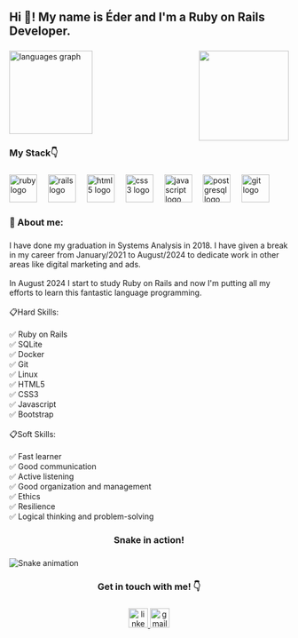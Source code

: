 <h2 align="left">Hi 👋! My name is Éder and I'm a Ruby on Rails Developer.</h2>

###

<img align="right" height="162" src="https://i.giphy.com/media/v1.Y2lkPTc5MGI3NjExZXRkem96em5idXl5c3MycXk3czZieTN6cDQ3ZGh2MWE1ZXdsd2ZveSZlcD12MV9pbnRlcm5hbF9naWZfYnlfaWQmY3Q9Zw/keTwQbbQwlNM2RNJsW/giphy.gif"  />

###

<div align="left">
  <img src="https://github-readme-stats.vercel.app/api/top-langs?username=edercirino&locale=en&hide_title=false&layout=compact&card_width=320&langs_count=5&theme=dracula&hide_border=false&order=2" height="150" alt="languages graph"  />
</div>

###

<h3 align="left">My Stack👇</h3>

###

<div align="left">
  <img src="https://cdn.jsdelivr.net/gh/devicons/devicon/icons/ruby/ruby-original.svg" height="50" alt="ruby logo"  />
  <img width="12" />
  <img src="https://cdn.jsdelivr.net/gh/devicons/devicon/icons/rails/rails-original-wordmark.svg" height="50" alt="rails logo"  />
  <img width="12" />
  <img src="https://cdn.jsdelivr.net/gh/devicons/devicon/icons/html5/html5-original.svg" height="50" alt="html5 logo"  />
  <img width="12" />
  <img src="https://cdn.jsdelivr.net/gh/devicons/devicon/icons/css3/css3-original.svg" height="50" alt="css3 logo"  />
  <img width="12" />
  <img src="https://cdn.jsdelivr.net/gh/devicons/devicon/icons/javascript/javascript-original.svg" height="50" alt="javascript logo"  />
  <img width="12" />
  <img src="https://cdn.jsdelivr.net/gh/devicons/devicon/icons/postgresql/postgresql-original.svg" height="50" alt="postgresql logo"  />
  <img width="12" />
  <img src="https://cdn.jsdelivr.net/gh/devicons/devicon/icons/git/git-original.svg" height="50" alt="git logo"  />
</div>

###

<h3 align="left">👀 About me:</h3>

###

<p align="left">I have done my graduation in Systems Analysis in 2018. I have given a break in my career from January/2021 to August/2024 to dedicate work in other areas like digital marketing and ads.<br><br>In August 2024 I start to study Ruby on Rails and now I'm putting all my efforts to learn this fantastic language programming.<br><br>📋Hard Skills:<br><br>✅ Ruby on Rails<br>✅ SQLite<br>✅ Docker<br>✅ Git<br>✅ Linux<br>✅ HTML5<br>✅ CSS3<br>✅ Javascript<br>✅ Bootstrap<br><br>📋Soft Skills:<br><br>✅ Fast learner<br>✅ Good communication<br>✅ Active listening<br>✅ Good organization and management<br>✅ Ethics<br>✅ Resilience<br>✅ Logical thinking and problem-solving</p>

###

<h3 align="center">Snake in action!</h3>

###

<img src="https://raw.githubusercontent.com/edercirino/edercirino/output/snake.svg" alt="Snake animation" />

###

<h3 align="center">Get in touch with me! 👇</h3>

###

<div align="center">
  <a href="https://www.linkedin.com/in/edercirino/" target="_blank">
    <img src="https://img.shields.io/static/v1?message=LinkedIn&logo=linkedin&label=&color=0077B5&logoColor=white&labelColor=&style=for-the-badge" height="35" alt="linkedin logo"  />
  </a>
  <a href="mailto:ederdevbr@gmail.com" target="_blank">
    <img src="https://img.shields.io/static/v1?message=Gmail&logo=gmail&label=&color=D14836&logoColor=white&labelColor=&style=for-the-badge" height="35" alt="gmail logo"  />
  </a>
</div>

###
